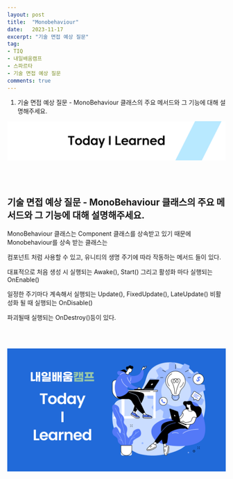 ```yaml
---
layout: post
title:  "Monobehaviour"
date:   2023-11-17
excerpt: "기술 면접 예상 질문"
tag:
- TIQ
- 내일배움캠프
- 스파르타
- 기술 면접 예상 질문
comments: true
---
```


1. 기술 면접 예상 질문 - MonoBehaviour 클래스의 주요 메서드와 그 기능에 대해 설명해주세요.

![nbcbanner](/assets/img/TILbanner.png)

<br/>
<br/>

## 기술 면접 예상 질문 - MonoBehaviour 클래스의 주요 메서드와 그 기능에 대해 설명해주세요.

MonoBehaviour 클래스는 Component 클래스를 상속받고 있기 때문에 Monobehaviour를 상속 받는 클래스는

컴포넌트 처럼 사용할 수 있고, 유니티의 생명 주기에 따라 작동하는 메서드 들이 있다.

대표적으로 처음 생성 시 실행되는 Awake(), Start()  그리고 활성화 마다 실행되는 OnEnable() 

일정한 주기마다 계속해서 실행되는 Update(), FixedUpdate(), LateUpdate()  비활성화 될 때 실행되는 OnDisable()

파괴될때 실행되는 OnDestroy()등이 있다.



<br/>
<br/>



![nbcthumbnail](/assets/img/thumbnail-image.png)